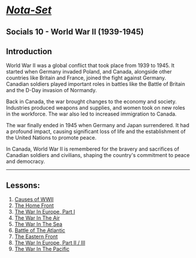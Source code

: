 # [***Nota-Set***](../index.md)
## Socials 10 - <i class="fa-solid fa-circle-radiation"></i> World War II (1939-1945)
## **Introduction**
World War II was a global conflict that took place from 1939 to 1945. It started when Germany invaded Poland, and Canada, alongside other countries like Britain and France, joined the fight against Germany. Canadian soldiers played important roles in battles like the Battle of Britain and the D-Day invasion of Normandy.

Back in Canada, the war brought changes to the economy and society. Industries produced weapons and supplies, and women took on new roles in the workforce. The war also led to increased immigration to Canada.

The war finally ended in 1945 when Germany and Japan surrendered. It had a profound impact, causing significant loss of life and the establishment of the United Nations to promote peace.

In Canada, World War II is remembered for the bravery and sacrifices of Canadian soldiers and civilians, shaping the country's commitment to peace and democracy.

---

## **Lessons**:

1. [Causes of WWII](unav.md)
2. [The Home Front](unav.md)
3. [The War In Europe, Part I](../Notes/Socials/History/WWII/Lesson%203%20(The%20War%20in%20Europe%2C%20Part%20I).html)
4. [The War In The Air](../Notes/Socials/History/WWII/Lesson%204%20(The%20War%20in%20The%20Air).html)
5. [The War In The Sea](../Notes/Socials/History/WWII/Lesson%205%20(The%20War%20in%20The%20Sea).html)
6. [Battle of The Atlantic](../Notes/Socials/History/WWII/Lesson%206%20(Battle%20of%20The%20Atlantic).html)
7. [The Eastern Front](../Notes/Socials/History/WWII/Lesson%207%20(The%20Eastern%20Front).html)
8. [The War In Europe, Part II / III](../Notes/Socials/History/WWII/Lesson%208%20(The%20War%20in%20Europe%2C%20Part%20II%20and%20III).html)
9. [The War In The Pacific](../Notes/Socials/History/WWII/Lesson%209%20(The%20War%20in%20the%20Pacific%2C%20Part%20I%20and%20II).html)

<link rel="stylesheet" href="https://cdnjs.cloudflare.com/ajax/libs/font-awesome/6.3.0/css/all.min.css">